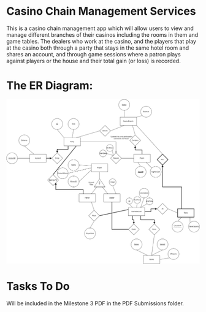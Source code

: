 # Casino Chain Management Services

This is a casino chain management app which will allow users to view and
manage different branches of their casinos including the rooms in them and game
tables. The dealers who work at the casino, and the players that play at the casino both
through a party that stays in the same hotel room and shares an account, and through
game sessions where a patron plays against players or the house and their total gain
(or loss) is recorded.

# The ER Diagram:
![ER Diagram](/docs/er-diagram.png)

# Tasks To Do
Will be included in the Milestone 3 PDF in the PDF Submissions folder.
